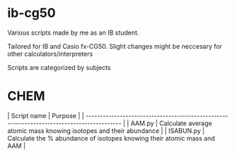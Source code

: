 # ib-cg50
Various scripts made by me as an IB student.

Tailored for IB and Casio fx-CG50. Slight changes might be neccesary for other calculators/interpreters

Scripts are categorized by subjects

# CHEM

|  Script name  |  Purpose                                                                   |
| ------------------------------------------------------------------------------------------ |
|  AAM.py       |  Calculate average atomic mass knowing isotopes and their abundance        |
|  ISABUN.py    |  Calculate the % abundance of isotopes knowing their atomic mass and AAM   |
